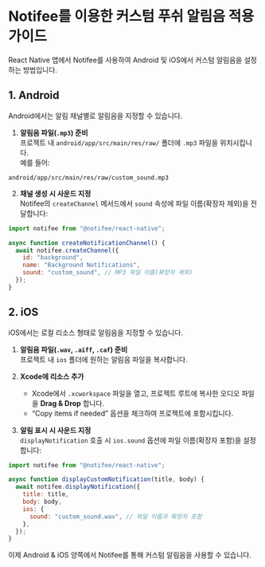 # Notifee를 이용한 커스텀 푸쉬 알림음 적용 가이드

React Native 앱에서 Notifee를 사용하여 Android 및 iOS에서 커스텀 알림음을 설정하는 방법입니다.

## 1. Android

Android에서는 알림 채널별로 알림음을 지정할 수 있습니다.

1. **알림음 파일(`.mp3`) 준비**  
   프로젝트 내 `android/app/src/main/res/raw/` 폴더에 `.mp3` 파일을 위치시킵니다.  
   예를 들어:

```
android/app/src/main/res/raw/custom_sound.mp3
```

2. **채널 생성 시 사운드 지정**  
   Notifee의 `createChannel` 메서드에서 `sound` 속성에 파일 이름(확장자 제외)을 전달합니다:

```javascript
import notifee from "@notifee/react-native";

async function createNotificationChannel() {
  await notifee.createChannel({
    id: "background",
    name: "Background Notifications",
    sound: "custom_sound", // MP3 파일 이름(확장자 제외)
  });
}
```

## 2. iOS

iOS에서는 로컬 리소스 형태로 알림음을 지정할 수 있습니다.

1. **알림음 파일(`.wav`, `.aiff`, `.caf`) 준비**  
   프로젝트 내 `ios` 폴더에 원하는 알림음 파일을 복사합니다.

2. **Xcode에 리소스 추가**

   - Xcode에서 `.xcworkspace` 파일을 열고, 프로젝트 루트에 복사한 오디오 파일을 **Drag & Drop** 합니다.
   - “Copy items if needed” 옵션을 체크하여 프로젝트에 포함시킵니다.

3. **알림 표시 시 사운드 지정**  
   `displayNotification` 호출 시 `ios.sound` 옵션에 파일 이름(확장자 포함)을 설정합니다:

```javascript
import notifee from "@notifee/react-native";

async function displayCustomNotification(title, body) {
  await notifee.displayNotification({
    title: title,
    body: body,
    ios: {
      sound: "custom_sound.wav", // 파일 이름과 확장자 포함
    },
  });
}
```

이제 Android & iOS 양쪽에서 Notifee를 통해 커스텀 알림음을 사용할 수 있습니다.

